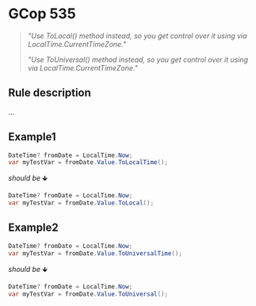 ﻿# GCop 535

> *"Use ToLocal() method instead, so you get control over it using via LocalTime.CurrentTimeZone."*
> 
> *"Use ToUniversal() method instead, so you get control over it using via LocalTime.CurrentTimeZone."*

## Rule description

...

## Example1

```csharp
DateTime? fromDate = LocalTime.Now;
var myTestVar = fromDate.Value.ToLocalTime();
```

*should be* 🡻

```csharp
DateTime? fromDate = LocalTime.Now;
var myTestVar = fromDate.Value.ToLocal();
```

## Example2

```csharp
DateTime? fromDate = LocalTime.Now;
var myTestVar = fromDate.Value.ToUniversalTime();
```

*should be* 🡻

```csharp
DateTime? fromDate = LocalTime.Now;
var myTestVar = fromDate.Value.ToUniversal();
```
